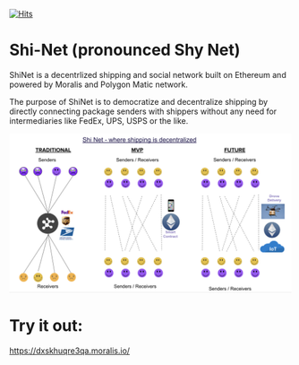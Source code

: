 [![Hits](https://hits.seeyoufarm.com/api/count/incr/badge.svg?url=https://dxskhuqre3qa.moralis.io&count_bg=%2379C83D&title_bg=%23555555&icon=&icon_color=%23E7E7E7&title=hits&edge_flat=false)](https://dxskhuqre3qa.moralis.io/)
# Shi-Net (pronounced Shy Net)

ShiNet is a decentrlized shipping and social network built on Ethereum and powered by Moralis and Polygon Matic network.

The purpose of ShiNet is to democratize and decentralize shipping by directly connecting 
package senders with shippers without any need for intermediaries like FedEx, UPS, USPS or the like.


![Alt text here](src/assets/shinet.png)



# Try it out:

https://dxskhuqre3qa.moralis.io/
